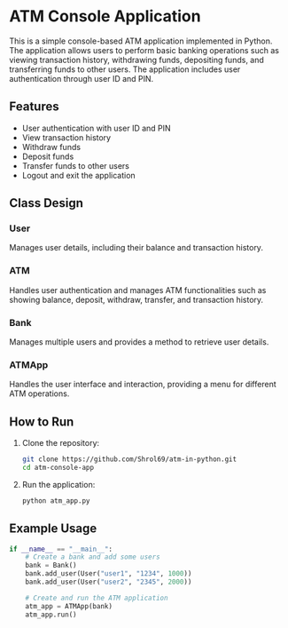 # ATM Console Application

This is a simple console-based ATM application implemented in Python. The application allows users to perform basic banking operations such as viewing transaction history, withdrawing funds, depositing funds, and transferring funds to other users. The application includes user authentication through user ID and PIN.

## Features

- User authentication with user ID and PIN
- View transaction history
- Withdraw funds
- Deposit funds
- Transfer funds to other users
- Logout and exit the application

## Class Design

### User

Manages user details, including their balance and transaction history.

### ATM

Handles user authentication and manages ATM functionalities such as showing balance, deposit, withdraw, transfer, and transaction history.

### Bank

Manages multiple users and provides a method to retrieve user details.

### ATMApp

Handles the user interface and interaction, providing a menu for different ATM operations.

## How to Run

1. Clone the repository:
    ```bash
    git clone https://github.com/Shrol69/atm-in-python.git
    cd atm-console-app
    ```

2. Run the application:
    ```bash
    python atm_app.py
    ```

## Example Usage

```python
if __name__ == "__main__":
    # Create a bank and add some users
    bank = Bank()
    bank.add_user(User("user1", "1234", 1000))
    bank.add_user(User("user2", "2345", 2000))

    # Create and run the ATM application
    atm_app = ATMApp(bank)
    atm_app.run()
